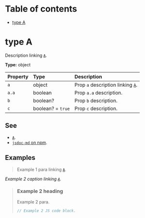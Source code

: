 # Table of contents

- [type A](#type-a)

# type A

Description linking [`A`](#type-a).

**Type:** object

| Property | Type              | Description                                  |
| :------- | :---------------- | :------------------------------------------- |
| `a`      | object            | Prop `a` description linking [`A`](#type-a). |
| `a.a`    | boolean           | Prop `a.a` description.                      |
| `b`      | boolean?          | Prop `b` description.                        |
| `c`      | boolean? = `true` | Prop `c` description.                        |

## See

- [`A`](#type-a).
- [`jsdoc-md` on npm](https://npm.im/jsdoc-md).

## Examples

> Example 1 para linking [`A`](#type-a).

_Example 2 caption linking [`A`](#type-a)._

> ### Example 2 heading
>
> Example 2 para.
>
> ```js
> // Example 2 JS code block.
> ```
